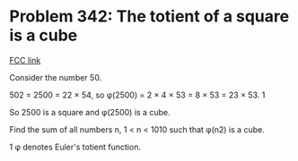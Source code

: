 # Problem 342: The totient of a square is a cube

[FCC link](https://www.freecodecamp.org/learn/coding-interview-prep/project-euler/problem-342-the-totient-of-a-square-is-a-cube)

Consider the number 50.

502 = 2500 = 22 × 54, so φ(2500) = 2 × 4 × 53 = 8 × 53 = 23 × 53. 1

So 2500 is a square and φ(2500) is a cube.

Find the sum of all numbers n, 1 < n < 1010 such that φ(n2) is a cube.

1 φ denotes Euler's totient function.

